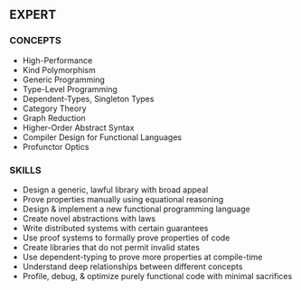 ## EXPERT

### CONCEPTS
* High-Performance
* Kind Polymorphism
* Generic Programming
* Type-Level Programming
* Dependent-Types, Singleton Types
* Category Theory
* Graph Reduction
* Higher-Order Abstract Syntax
* Compiler Design for Functional Languages
* Profunctor Optics

### SKILLS
* Design a generic, lawful library with broad appeal
* Prove properties manually using equational reasoning
* Design & implement a new functional programming language
* Create novel abstractions with laws
* Write distributed systems with certain guarantees
* Use proof systems to formally prove properties of code
* Create libraries that do not permit invalid states
* Use dependent-typing to prove more properties at compile-time
* Understand deep relationships between different concepts
* Profile, debug, & optimize purely functional code with minimal sacrifices